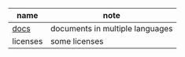 | name                     | note                            |
| ------------------------ | ------------------------------- |
| [docs](./docs/readme.md) | documents in multiple languages |
| licenses                 | some licenses                   |
